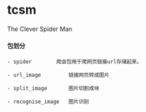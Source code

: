 # tcsm
The Clever Spider Man


#### 包划分
```
- spider		爬虫包用于爬网页链接url存储起来。

- url_image 		链接网页转成图片

- split_image		图片切割成块

- recognise_image 	图片识别

```




